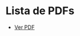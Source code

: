 <!-- index.html -->
<!DOCTYPE html>
<html lang="pt">
<head>
  <meta charset="UTF-8">
  <title>PDFs GEA</title>
</head>
<body>
  <h1>Lista de PDFs</h1>
  <ul>
    <li><a href="Acordos_Aereos_GEA_ago.24.pdf" target="_blank">Ver PDF</a></li>
  </ul>
</body>
</html>

